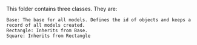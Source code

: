 This folder contains three classes. They are:

    Base: The base for all models. Defines the id of objects and keeps a record of all models created.
    Rectangle: Inherits from Base.
    Square: Inherits from Rectangle
